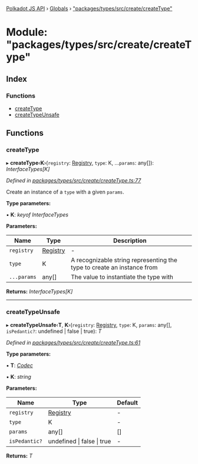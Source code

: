 [Polkadot JS API](../README.md) › [Globals](../globals.md) › ["packages/types/src/create/createType"](_packages_types_src_create_createtype_.md)

# Module: "packages/types/src/create/createType"

## Index

### Functions

* [createType](_packages_types_src_create_createtype_.md#createtype)
* [createTypeUnsafe](_packages_types_src_create_createtype_.md#createtypeunsafe)

## Functions

###  createType

▸ **createType**‹**K**›(`registry`: [Registry](../interfaces/_packages_types_src_types_registry_.registry.md), `type`: K, ...`params`: any[]): *InterfaceTypes[K]*

*Defined in [packages/types/src/create/createType.ts:77](https://github.com/polkadot-js/api/blob/277ea92fd/packages/types/src/create/createType.ts#L77)*

Create an instance of a `type` with a given `params`.

**Type parameters:**

▪ **K**: *keyof InterfaceTypes*

**Parameters:**

Name | Type | Description |
------ | ------ | ------ |
`registry` | [Registry](../interfaces/_packages_types_src_types_registry_.registry.md) | - |
`type` | K | A recognizable string representing the type to create an instance from |
`...params` | any[] | The value to instantiate the type with  |

**Returns:** *InterfaceTypes[K]*

___

###  createTypeUnsafe

▸ **createTypeUnsafe**‹**T**, **K**›(`registry`: [Registry](../interfaces/_packages_types_src_types_registry_.registry.md), `type`: K, `params`: any[], `isPedantic?`: undefined | false | true): *T*

*Defined in [packages/types/src/create/createType.ts:61](https://github.com/polkadot-js/api/blob/277ea92fd/packages/types/src/create/createType.ts#L61)*

**Type parameters:**

▪ **T**: *[Codec](../interfaces/_packages_types_src_types_codec_.codec.md)*

▪ **K**: *string*

**Parameters:**

Name | Type | Default |
------ | ------ | ------ |
`registry` | [Registry](../interfaces/_packages_types_src_types_registry_.registry.md) | - |
`type` | K | - |
`params` | any[] | [] |
`isPedantic?` | undefined &#124; false &#124; true | - |

**Returns:** *T*
